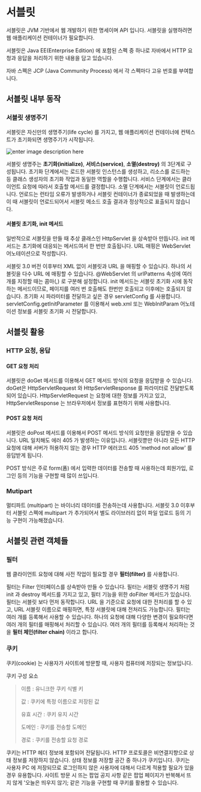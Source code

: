 # 서블릿
서블릿은 JVM 기반에서 웹 개발하기 위한 명세이며 API 입니다. 서블릿을 실행하려면 웹 애플리케이션 컨테이너가 필요합니다. 

서블릿은 Java EE(Enterprise Edition) 에 포함된 스펙 중 하나로 자바에서 HTTP 요청과 응답을 처리하기 위한 내용을 담고 있습니다.

자바 스펙은 JCP (Java Community Process) 에서 각 스펙마다 고유 번호를 부여합니다. 

## 서블릿 내부 동작

### 서블릿 생명주기
서블릿은 자신만의 생명주기(life cycle) 를 가지고, 웹 애플리케이션 컨테이너에 컨텍스트가 초기화되면 생명주기가 시작됩니다.

![enter image description here](https://i2.wp.com/jitendrazaa.com/blog/wp-content/uploads/2011/02/Servlet-Life-Cycle.jpg?ssl=1)

서블릿 생명주는 **초기화(initialize)**, **서비스(service)**, **소멸(destroy)** 의 3단계로 구성됩니다. 초기화 단계에서는 로드한 서블릿 인스턴스를 생성하고, 리소스를 로드하는 등 클래스 생성자의 초기화 작업과 동일한 역할을 수행합니다. 서비스 단계에서는 클라이언트 요청에 따라서 호출할 메서드를 결정합니다. 소멸 단계에서는 서블릿이 언로드됩니다. 언로드는 런타임 오류가 발생하거나 서블릿 컨테이너가 종료되었을 때 발생하는데 이 때 서블릿이 언로드되어서 서블릿 메소드 호출 결과과 정상적으로 표출되지 않습니다. 

#### 서블릿 초기화, init 메서드

일반적으로 서블릿을 만들 때 추상 클래스인 HttpServlet 을 상속받아 만듭니다. init 메서드는 초기화에 대응되는 메서드여서 한 번만 호출됩니다. URL 매핑은 WebServlet 어노테이션으로 작성합니다. 

서블릿 3.0 버전 이후부터 XML 없이 서블릿과 URL 을 매핑할 수 있습니다. 하나의 서블릿을 다수 URL 에 매핑할 수 있습니다. @WebServlet 의 urlPatterns 속성에 여러 개를 지정할 때는 콤마(,) 로 구분해 설정합니다. init 메서드는 서블릿 초기화 시에 동작하는 메서드이므로, 페이지를 여러 번 호출해도 한번만 호출되고 이후에는 호출되지 않습니다. 초기화 시 파라미터를 전달하고 싶은 경우 servletConfig 를 사용합니다. 
servletConfig.getInitParameter 를 이용해서 web.xml 또는 WebInitParam 어노테이션 정보를 서블릿 초기화 시 전달합니다.

## 서블릿 활용

### HTTP 요청, 응답

#### GET 요청 처리
서블릿은 doGet 메서드를 이용해서 GET 메서드 방식의 요청을 응답받을 수 있습니다. doGet은 HttpServletRequest 와 HttpServletResponse 를 파라미터로 전달받도록 되어 있습니다. HttpServletRequest 는 요청에 대한 정보를 가지고 있고, HttpServletResponse 는 브라우저에서 정보를 표현하기 위해 사용합니다. 

#### POST 요청 처리
서블릿은 doPost 메서드를 이용해서 POST 메서드 방식의 요청만을 응답받을 수 있습니다. URL 일치해도 에러 405 가 발생하는 이유입니다. 
서블릿뿐만 아니라 모든 HTTP 요청에 대해 서버가 허용하지 않는 경우 HTTP 에러코드 405 'method not allow' 를 응답받게 됩니다. 

POST 방식은 주로 form(폼) 에서 입력한 데이터를 전송할 때 사용하는데 회원가입, 로그인 등의 기능을 구현할 때 많이 쓰입니다. 

### Mutipart
멀티파트 (multipart) 는 바이너리 데이터를 전송하는데 사용합니다. 서블릿 3.0 이후부터 서블릿 스펙에 multipart 가 추가되어서 별도 라이브러리 없이 파일 업로드 등의 기능 구현이 가능해졌습니다. 

## 서블릿 관련 객체들

### 필터
웹 클라이언트 요청에 대해 사전 작업이 필요할 경우 **필터(filter)** 를 사용합니다.

필터는 Filter 인터페이스를 상속받아 만들 수 있습니다. 필터는 서블릿 생명주기 처럼 init 과 destroy 메서드를 가지고 있고, 필터 기능을 위한 doFilter 메서드가 있습니다. 필터는 서블릿 보다 먼저 동작합니다. 
URL 을 기준으로 요청에 대한 전처리를 할 수 있고, URL 서블릿 이름으로 매핑하면, 특정 서블릿에 대해 전처리도 가능합니다. 
필터는 여러 개를 등록해서 사용할 수 있습니다. 하나의 요청에 대해 다양한 변경이 필요하다면 여러 개의 필터를 매핑해서 처리할 수 있습니다. 여러 개의 필터를 등록해서 처리하는 것을 **필터 체인(filter chain)** 이라고 합니다. 

### 쿠키
쿠키(cookie) 는 사용자가 사이트에 방문할 때, 사용자 컴퓨터에 저장되는 정보입니다. 

쿠키 구성 요소
> 이름
>  : 유니크한 쿠키 식별 키
>  
> 값
> : 쿠키에 특정 이름으로 저장된 값
> 
> 유효 시간 
> : 쿠키 유지 시간
> 
> 도메인 
> : 쿠키를 전송할 도메인
> 
> 경로 
> : 쿠키를 전송할 요청 경로

쿠키는 HTTP 헤더 정보에 포함되어 전달됩니다. HTTP 프로토콜은 비연결지향으로 상태 정보를 저장하지 않습니다. 상태 정보를 저장할 공간 중 하나가 쿠키입니다. 쿠키는 사용자 PC 에 저장되므로 로그인하지 않은 사용자에 대해서 다르게 적용할 필요가 있을 경우 유용합니다. 사이트 방문 시 뜨는 팝업 공지 사항 같은 팝업 페이지가 반복해서 뜨지 않게 '오늘은 띄우지 않기; 같은 기능을 구현할 때 쿠키를 활용할 수 있습니다. 

<!--stackedit_data:
eyJoaXN0b3J5IjpbMTA0MDI5NDg1NSwxNTM3NzA3ODM3LDU2OD
c4MzI5MywtNzMxNjc5NTA2LDE0OTA0NjA5MTgsLTE5ODE1Mzc1
ODksLTY3NDM0ODU3MCwtODczMjk3Njg2LDEyODY5MTQ4OTIsLT
EzMDk5NTAxNTIsMjk1NzY4NTMsLTY4MTMxNjI1MCwtMTA1NzAw
ODg2MywtMTQ4NzQxNzcxMSwxMzYwNTQ5MjI4XX0=
-->